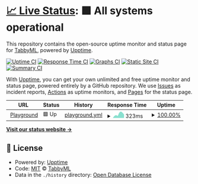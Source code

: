 # [📈 Live Status](https://uptime.tabbyml.com): <!--live status--> **🟩 All systems operational**

This repository contains the open-source uptime monitor and status page for [TabbyML](https://uptime.tabbyml.com), powered by [Upptime](https://github.com/upptime/upptime).

[![Uptime CI](https://github.com/TabbyML/uptime/workflows/Uptime%20CI/badge.svg)](https://github.com/TabbyML/uptime/actions?query=workflow%3A%22Uptime+CI%22)
[![Response Time CI](https://github.com/TabbyML/uptime/workflows/Response%20Time%20CI/badge.svg)](https://github.com/TabbyML/uptime/actions?query=workflow%3A%22Response+Time+CI%22)
[![Graphs CI](https://github.com/TabbyML/uptime/workflows/Graphs%20CI/badge.svg)](https://github.com/TabbyML/uptime/actions?query=workflow%3A%22Graphs+CI%22)
[![Static Site CI](https://github.com/TabbyML/uptime/workflows/Static%20Site%20CI/badge.svg)](https://github.com/TabbyML/uptime/actions?query=workflow%3A%22Static+Site+CI%22)
[![Summary CI](https://github.com/TabbyML/uptime/workflows/Summary%20CI/badge.svg)](https://github.com/TabbyML/uptime/actions?query=workflow%3A%22Summary+CI%22)

With [Upptime](https://upptime.js.org), you can get your own unlimited and free uptime monitor and status page, powered entirely by a GitHub repository. We use [Issues](https://github.com/TabbyML/uptime/issues) as incident reports, [Actions](https://github.com/TabbyML/uptime/actions) as uptime monitors, and [Pages](https://uptime.tabbyml.com) for the status page.

<!--start: status pages-->
<!-- This summary is generated by Upptime (https://github.com/upptime/upptime) -->
<!-- Do not edit this manually, your changes will be overwritten -->
<!-- prettier-ignore -->
| URL | Status | History | Response Time | Uptime |
| --- | ------ | ------- | ------------- | ------ |
| <img alt="" src="https://icons.duckduckgo.com/ip3/playground.app.tabbyml.com.ico" height="13"> [Playground](https://playground.app.tabbyml.com/v1/health) | 🟩 Up | [playground.yml](https://github.com/TabbyML/uptime/commits/HEAD/history/playground.yml) | <details><summary><img alt="Response time graph" src="./graphs/playground/response-time-week.png" height="20"> 323ms</summary><br><a href="https://uptime.tabbyml.com/history/playground"><img alt="Response time 804" src="https://img.shields.io/endpoint?url=https%3A%2F%2Fraw.githubusercontent.com%2FTabbyML%2Fuptime%2FHEAD%2Fapi%2Fplayground%2Fresponse-time.json"></a><br><a href="https://uptime.tabbyml.com/history/playground"><img alt="24-hour response time 267" src="https://img.shields.io/endpoint?url=https%3A%2F%2Fraw.githubusercontent.com%2FTabbyML%2Fuptime%2FHEAD%2Fapi%2Fplayground%2Fresponse-time-day.json"></a><br><a href="https://uptime.tabbyml.com/history/playground"><img alt="7-day response time 323" src="https://img.shields.io/endpoint?url=https%3A%2F%2Fraw.githubusercontent.com%2FTabbyML%2Fuptime%2FHEAD%2Fapi%2Fplayground%2Fresponse-time-week.json"></a><br><a href="https://uptime.tabbyml.com/history/playground"><img alt="30-day response time 843" src="https://img.shields.io/endpoint?url=https%3A%2F%2Fraw.githubusercontent.com%2FTabbyML%2Fuptime%2FHEAD%2Fapi%2Fplayground%2Fresponse-time-month.json"></a><br><a href="https://uptime.tabbyml.com/history/playground"><img alt="1-year response time 804" src="https://img.shields.io/endpoint?url=https%3A%2F%2Fraw.githubusercontent.com%2FTabbyML%2Fuptime%2FHEAD%2Fapi%2Fplayground%2Fresponse-time-year.json"></a></details> | <details><summary><a href="https://uptime.tabbyml.com/history/playground">100.00%</a></summary><a href="https://uptime.tabbyml.com/history/playground"><img alt="All-time uptime 99.54%" src="https://img.shields.io/endpoint?url=https%3A%2F%2Fraw.githubusercontent.com%2FTabbyML%2Fuptime%2FHEAD%2Fapi%2Fplayground%2Fuptime.json"></a><br><a href="https://uptime.tabbyml.com/history/playground"><img alt="24-hour uptime 100.00%" src="https://img.shields.io/endpoint?url=https%3A%2F%2Fraw.githubusercontent.com%2FTabbyML%2Fuptime%2FHEAD%2Fapi%2Fplayground%2Fuptime-day.json"></a><br><a href="https://uptime.tabbyml.com/history/playground"><img alt="7-day uptime 100.00%" src="https://img.shields.io/endpoint?url=https%3A%2F%2Fraw.githubusercontent.com%2FTabbyML%2Fuptime%2FHEAD%2Fapi%2Fplayground%2Fuptime-week.json"></a><br><a href="https://uptime.tabbyml.com/history/playground"><img alt="30-day uptime 99.75%" src="https://img.shields.io/endpoint?url=https%3A%2F%2Fraw.githubusercontent.com%2FTabbyML%2Fuptime%2FHEAD%2Fapi%2Fplayground%2Fuptime-month.json"></a><br><a href="https://uptime.tabbyml.com/history/playground"><img alt="1-year uptime 99.54%" src="https://img.shields.io/endpoint?url=https%3A%2F%2Fraw.githubusercontent.com%2FTabbyML%2Fuptime%2FHEAD%2Fapi%2Fplayground%2Fuptime-year.json"></a></details>

<!--end: status pages-->

[**Visit our status website →**](https://uptime.tabbyml.com)

## 📄 License

- Powered by: [Upptime](https://github.com/upptime/upptime)
- Code: [MIT](./LICENSE) © [TabbyML](https://uptime.tabbyml.com)
- Data in the `./history` directory: [Open Database License](https://opendatacommons.org/licenses/odbl/1-0/)
